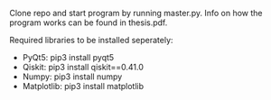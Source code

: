 Clone repo and start program by running master.py. Info on how the program works can be found in thesis.pdf.

Required libraries to be installed seperately:
- PyQt5: pip3 install pyqt5
- Qiskit: pip3 install qiskit==0.41.0
- Numpy: pip3 install numpy
- Matplotlib: pip3 install matplotlib

